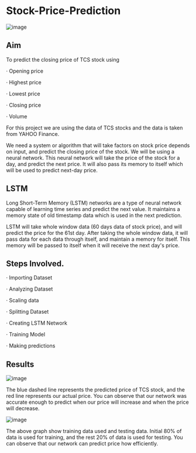 # Stock-Price-Prediction

![image](https://user-images.githubusercontent.com/90233908/133723846-d8cd79dc-fe61-4f4c-a6c1-a048ae391535.png)

## Aim

To predict the closing price of TCS stock using

· Opening price

· Highest price

· Lowest price

· Closing price

· Volume

For this project we are using the data of TCS stocks and the data is taken from YAHOO Finance.

We need a system or algorithm that will take factors on stock price depends on input, and predict the closing price of the stock. We will be using a neural network. This neural network will take the price of the stock for a day, and predict the next price. It will also pass its memory to itself which will be used to predict next-day price.
 
## LSTM

Long Short-Term Memory (LSTM) networks are a type of neural network capable of learning time series and predict the next value. It maintains a memory state of old timestamp data which is used in the next prediction. 

LSTM will take whole window data (60 days data of stock price), and will predict the price for the 61st day. After taking the whole window data, it will pass data for each data through itself, and maintain a memory for itself. This memory will be passed to itself when it will receive the next day's price.
 
## Steps Involved.

· Importing Dataset

· Analyzing Dataset

· Scaling data

· Splitting Dataset

· Creating LSTM Network

· Training Model

· Making predictions

## Results

![image](https://user-images.githubusercontent.com/90233908/133724882-033a4ae6-1566-43a2-adda-319d1f396d89.png)

The blue dashed line represents the predicted price of TCS stock, and the red line represents our actual price. You can observe that our network was accurate enough to predict when our price will increase and when the price will decrease.

![image](https://user-images.githubusercontent.com/90233908/133724933-d9b5f983-e46b-4171-8bc9-3ce4c87b862c.png)
 
The above graph show training data used and testing data. Initial 80% of data is used for training, and the rest 20% of data is used for testing. You can observe that our network can predict price how efficiently.

